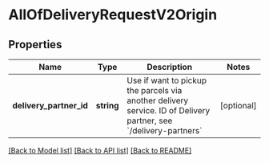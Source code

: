 # AllOfDeliveryRequestV2Origin

## Properties
Name | Type | Description | Notes
------------ | ------------- | ------------- | -------------
**delivery_partner_id** | **string** | Use if want to pickup the parcels via another delivery service. ID of Delivery partner, see &#x60;/delivery-partners&#x60; | [optional] 

[[Back to Model list]](../../README.md#documentation-for-models) [[Back to API list]](../../README.md#documentation-for-api-endpoints) [[Back to README]](../../README.md)

